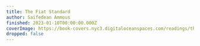 ```yaml
---
title: The Fiat Standard
author: Saifedean Ammous
finished: 2023-01-10T00:00:00.000Z
coverImage: https://book-covers.nyc3.digitaloceanspaces.com/readings/the-fiat-standard-01.jpg
dropped: false
---
```


